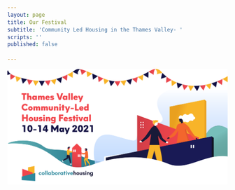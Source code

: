```yaml
---
layout: page
title: Our Festival
subtitle: 'Community Led Housing in the Thames Valley- '
scripts: ''
published: false

---
```

![](/uploads/thames-valley-clh-festival-web-09.png)